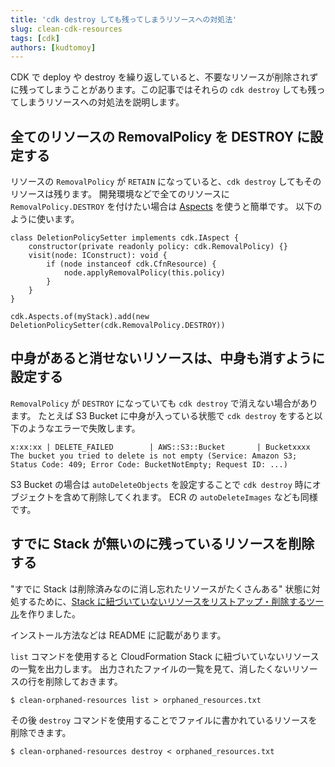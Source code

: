```yaml
---
title: 'cdk destroy しても残ってしまうリソースへの対処法'
slug: clean-cdk-resources
tags: [cdk]
authors: [kudtomoy]
---
```


CDK で deploy や destroy を繰り返していると、不要なリソースが削除されずに残ってしまうことがあります。この記事ではそれらの `cdk destroy` しても残ってしまうリソースへの対処法を説明します。

<!-- truncate -->
## 全てのリソースの RemovalPolicy を DESTROY に設定する
リソースの `RemovalPolicy` が `RETAIN` になっていると、`cdk destroy` してもそのリソースは残ります。
開発環境などで全てのリソースに `RemovalPolicy.DESTROY` を付けたい場合は [Aspects](https://docs.aws.amazon.com/cdk/v2/guide/aspects.html) を使うと簡単です。
以下のように使います。

```
class DeletionPolicySetter implements cdk.IAspect {
    constructor(private readonly policy: cdk.RemovalPolicy) {}
    visit(node: IConstruct): void {
        if (node instanceof cdk.CfnResource) {
            node.applyRemovalPolicy(this.policy)
        }
    }
}

cdk.Aspects.of(myStack).add(new DeletionPolicySetter(cdk.RemovalPolicy.DESTROY))
```

## 中身があると消せないリソースは、中身も消すように設定する
`RemovalPolicy` が `DESTROY` になっていても `cdk destroy` で消えない場合があります。
たとえば S3 Bucket に中身が入っている状態で `cdk destroy` をすると以下のようなエラーで失敗します。

```
x:xx:xx | DELETE_FAILED        | AWS::S3::Bucket       | Bucketxxxx
The bucket you tried to delete is not empty (Service: Amazon S3; Status Code: 409; Error Code: BucketNotEmpty; Request ID: ...)
```

S3 Bucket の場合は `autoDeleteObjects` を設定することで `cdk destroy` 時にオブジェクトを含めて削除してくれます。
ECR の `autoDeleteImages` なども同様です。


## すでに Stack が無いのに残っているリソースを削除する
"すでに Stack は削除済みなのに消し忘れたリソースがたくさんある" 状態に対処するために、[Stack に紐づいていないリソースをリストアップ・削除するツール](https://github.com/kudtomoy/clean-orphaned-resources)を作りました。

インストール方法などは README に記載があります。

`list` コマンドを使用すると CloudFormation Stack に紐づいていないリソースの一覧を出力します。
出力されたファイルの一覧を見て、消したくないリソースの行を削除しておきます。
```
$ clean-orphaned-resources list > orphaned_resources.txt
```


その後 `destroy` コマンドを使用することでファイルに書かれているリソースを削除できます。
```
$ clean-orphaned-resources destroy < orphaned_resources.txt
```
